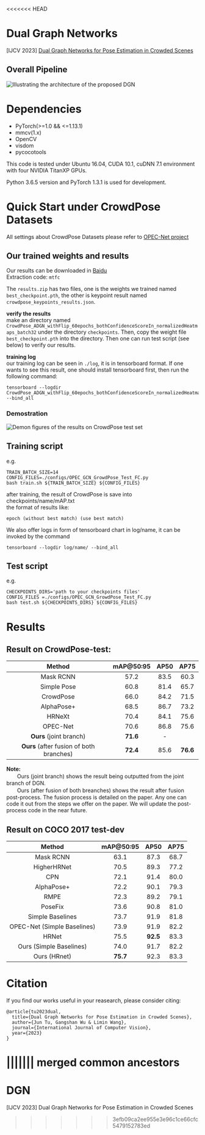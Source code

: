 <<<<<<< HEAD
# Dual Graph Networks
[IJCV 2023] [Dual Graph Networks for Pose Estimation in Crowded Scenes](https://rdcu.be/dsaP3)
## Overall Pipeline  
![Illustrating the architecture of the proposed DGN](/figuers/overall_pipeline.PNG)

# Dependencies  
- PyTorch(>=1.0 && <=1.13.1)  
- mmcv(1.x)
- OpenCV
- visdom 
- pycocotools

This code is tested under Ubuntu 16.04, CUDA 10.1, cuDNN 7.1 environment with four NVIDIA TitanXP GPUs.

Python 3.6.5 version and PyTorch 1.3.1 is used for development.

# Quick Start under CrowdPose Datasets

All settings about CrowdPose Datasets please refer to [OPEC-Net project](https://github.com/lingtengqiu/OPEC-Net)

## Our trained weights and results

Our results can be downloaded in [Baidu](https://pan.baidu.com/s/1H-z90dd19ASaY7Thma92bQ )  
Extraction code: `mtfc`

The `results.zip` has two files, one is the weights we trained named `best_checkpoint.pth`, the other is keypoint result named `crowdpose_keypoints_results.json`.

**verify the results**  
make an directory named `CrowdPose_ADGN_withFlip_60epochs_bothConfidenceScoreIn_normalizedHeatmaps_batch32` under the directory `checkpoints`. Then, copy the weight file `best_checkpoint.pth` into the directory. Then one can run test script (see below) to verify our results.

**training log**  
our training log can be seen in `./log`, it is in tensorboard format. If one wants to see this result, one should install tensorboard first, then run the following command:
```
tensorboard --logdir CrowdPose_ADGN_withFlip_60epochs_bothConfidenceScoreIn_normalizedHeatmaps_batch32 --bind_all
```
### Demostration
![Demon figures of the results on CrowdPose test set](/figuers/Demo.PNG)
 
## Training script
 e.g.  
 ```
 TRAIN_BATCH_SIZE=14
 CONFIG_FILES=./configs/OPEC_GCN_GrowdPose_Test_FC.py
 bash train.sh ${TRAIN_BATCH_SIZE} ${CONFIG_FILES} 
 ```
 after training, the result of CrowdPose is save into checkpoints/name/mAP.txt  
 the format of results like:
 ```
 epoch (without best match) (use best match) 
 ```
 We also offer logs in form of tensorboard chart in log/name, it can be invoked by the command
 ```
 tensorboard --logdir log/name/ --bind_all
 ```

## Test script
e.g.  
```
CHECKPOINTS_DIRS='path to your checkpoints files'
CONFIG_FILES =./configs/OPEC_GCN_GrowdPose_Test_FC.py
bash test.sh ${CHECKPOINTS_DIRS} ${CONFIG_FILES}
```

# Results

## Result on CrowdPose-test:  

Method | mAP@50:95 | AP50 | AP75 
:--:|:--:|:--:|:--:
Mask RCNN | 57.2 | 83.5 | 60.3 
Simple Pose | 60.8 | 81.4 | 65.7 
CrowdPose | 66.0 | 84.2 | 71.5 
AlphaPose+ | 68.5 | 86.7 |73.2 
HRNeXt | 70.4 | 84.1 | 75.6 
OPEC-Net | 70.6| 86.8 | 75.6 
**Ours** (joint branch) | **71.6** | - 
**Ours** (after fusion of both branches) |  **72.4** | 85.6 | **76.6**

**Note:**  
　　Ours (joint branch) shows the result being outputted from the joint branch of DGN.  
　　Ours (after fusion of both breanches) shows the result after fusion post-process. The fusion process is detailed on the paper. Any one can code it out from the steps we offer on the paper. We will update the post-process code in the near future.


## Result on COCO 2017 test-dev

Method | mAP@50:95 | AP50 | AP75 
:--:|:--:|:--:|:--:
Mask RCNN | 63.1 | 87.3 | 68.7
HigherHRNet | 70.5 | 89.3 | 77.2
CPN | 72.1 | 91.4 | 80.0
AlphaPose+ | 72.2 | 90.1 | 79.3
RMPE | 72.3 | 89.2 | 79.1
PoseFix | 73.6 | 90.8 | 81.0
Simple Baselines | 73.7 | 91.9 | 81.8
OPEC-Net (Simple Baselines) | 73.9 | 91.9 | 82.2
HRNet | 75.5 | **92.5** | 83.3
Ours (Simple Baselines) | 74.0 | 91.7 | 82.2
Ours (HRnet) | **75.7** | 92.3 | 83.3

# Citation
If you find our works useful in your reasearch, please consider citing:  
```
@article{tu2023dual,
  title={Dual Graph Networks for Pose Estimation in Crowded Scenes},
  author={Jun Tu, Gangshan Wu & Limin Wang},
  journal={International Journal of Computer Vision},
  year={2023}
}
```

||||||| merged common ancestors
=======
# DGN
[IJCV 2023] Dual Graph Networks for Pose Estimation in Crowded Scenes
>>>>>>> 3efb09ca2ee955e3e96c1ce66cfc5479152783ed
